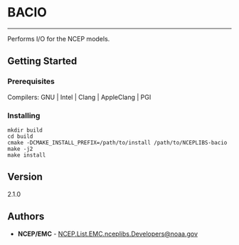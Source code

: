 # BACIO
-------

Performs I/O for the NCEP models.

## Getting Started


### Prerequisites

Compilers: GNU | Intel | Clang | AppleClang | PGI


### Installing

```
mkdir build
cd build
cmake -DCMAKE_INSTALL_PREFIX=/path/to/install /path/to/NCEPLIBS-bacio
make -j2
make install
```


## Version
2.1.0


## Authors

* **NCEP/EMC** - NCEP.List.EMC.nceplibs.Developers@noaa.gov
